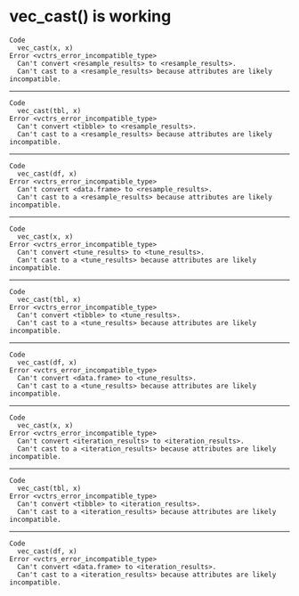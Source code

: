 # vec_cast() is working

    Code
      vec_cast(x, x)
    Error <vctrs_error_incompatible_type>
      Can't convert <resample_results> to <resample_results>.
      Can't cast to a <resample_results> because attributes are likely incompatible.

---

    Code
      vec_cast(tbl, x)
    Error <vctrs_error_incompatible_type>
      Can't convert <tibble> to <resample_results>.
      Can't cast to a <resample_results> because attributes are likely incompatible.

---

    Code
      vec_cast(df, x)
    Error <vctrs_error_incompatible_type>
      Can't convert <data.frame> to <resample_results>.
      Can't cast to a <resample_results> because attributes are likely incompatible.

---

    Code
      vec_cast(x, x)
    Error <vctrs_error_incompatible_type>
      Can't convert <tune_results> to <tune_results>.
      Can't cast to a <tune_results> because attributes are likely incompatible.

---

    Code
      vec_cast(tbl, x)
    Error <vctrs_error_incompatible_type>
      Can't convert <tibble> to <tune_results>.
      Can't cast to a <tune_results> because attributes are likely incompatible.

---

    Code
      vec_cast(df, x)
    Error <vctrs_error_incompatible_type>
      Can't convert <data.frame> to <tune_results>.
      Can't cast to a <tune_results> because attributes are likely incompatible.

---

    Code
      vec_cast(x, x)
    Error <vctrs_error_incompatible_type>
      Can't convert <iteration_results> to <iteration_results>.
      Can't cast to a <iteration_results> because attributes are likely incompatible.

---

    Code
      vec_cast(tbl, x)
    Error <vctrs_error_incompatible_type>
      Can't convert <tibble> to <iteration_results>.
      Can't cast to a <iteration_results> because attributes are likely incompatible.

---

    Code
      vec_cast(df, x)
    Error <vctrs_error_incompatible_type>
      Can't convert <data.frame> to <iteration_results>.
      Can't cast to a <iteration_results> because attributes are likely incompatible.

